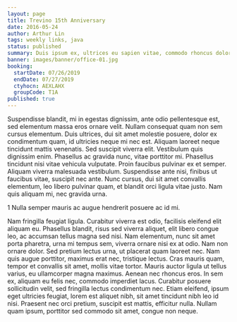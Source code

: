 ```yaml
---
layout: page
title: Trevino 15th Anniversary
date: 2016-05-24
author: Arthur Lin
tags: weekly links, java
status: published
summary: Duis ipsum ex, ultrices eu sapien vitae, commodo rhoncus dolor.
banner: images/banner/office-01.jpg
booking:
  startDate: 07/26/2019
  endDate: 07/27/2019
  ctyhocn: AEXLAHX
  groupCode: T1A
published: true
---
```

Suspendisse blandit, mi in egestas dignissim, ante odio pellentesque est, sed elementum massa eros ornare velit. Nullam consequat quam non sem cursus elementum. Duis ultrices, dui sit amet molestie posuere, dolor ex condimentum quam, id ultricies neque mi nec est. Aliquam laoreet neque tincidunt mattis venenatis. Sed suscipit viverra elit. Vestibulum quis dignissim enim. Phasellus ac gravida nunc, vitae porttitor mi. Phasellus tincidunt nisi vitae vehicula vulputate. Proin faucibus pulvinar ex et semper. Aliquam viverra malesuada vestibulum. Suspendisse ante nisi, finibus ut faucibus vitae, suscipit nec ante. Nunc cursus, dui sit amet convallis elementum, leo libero pulvinar quam, et blandit orci ligula vitae justo. Nam quis aliquam mi, nec gravida urna.

1 Nulla semper mauris ac augue hendrerit posuere ac id mi.

Nam fringilla feugiat ligula. Curabitur viverra est odio, facilisis eleifend elit aliquam eu. Phasellus blandit, risus sed viverra aliquet, elit libero congue leo, ac accumsan tellus magna sed nisi. Nam elementum, nunc sit amet porta pharetra, urna mi tempus sem, viverra ornare nisi ex at odio. Nam non ornare dolor. Sed pretium lectus urna, ut placerat quam laoreet nec. Nam quis augue porttitor, maximus erat nec, tristique lectus. Cras mauris quam, tempor et convallis sit amet, mollis vitae tortor. Mauris auctor ligula ut tellus varius, eu ullamcorper magna maximus. Aenean nec rhoncus eros. In sem ex, aliquam eu felis nec, commodo imperdiet lacus. Curabitur posuere sollicitudin velit, sed fringilla lectus condimentum nec. Etiam eleifend, ipsum eget ultricies feugiat, lorem est aliquet nibh, sit amet tincidunt nibh leo id nisi. Praesent nec orci pretium, suscipit est mattis, efficitur nulla. Nullam quam ipsum, porttitor sed commodo sit amet, congue non neque.
